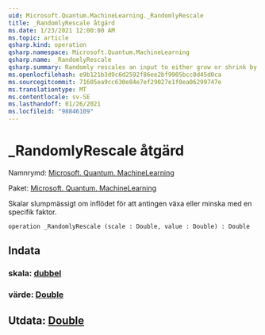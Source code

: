 ```yaml
---
uid: Microsoft.Quantum.MachineLearning._RandomlyRescale
title: _RandomlyRescale åtgärd
ms.date: 1/23/2021 12:00:00 AM
ms.topic: article
qsharp.kind: operation
qsharp.namespace: Microsoft.Quantum.MachineLearning
qsharp.name: _RandomlyRescale
qsharp.summary: Randomly rescales an input to either grow or shrink by a given factor.
ms.openlocfilehash: e9b121b3d9c6d2592f86ee2bf9905bcc0d45d0ca
ms.sourcegitcommit: 71605ea9cc630e84e7ef29027e1f0ea06299747e
ms.translationtype: MT
ms.contentlocale: sv-SE
ms.lasthandoff: 01/26/2021
ms.locfileid: "98846109"
---
```

# <a name="_randomlyrescale-operation"></a>_RandomlyRescale åtgärd

Namnrymd: [Microsoft. Quantum. MachineLearning](xref:Microsoft.Quantum.MachineLearning)

Paket: [Microsoft. Quantum. MachineLearning](https://nuget.org/packages/Microsoft.Quantum.MachineLearning)


Skalar slumpmässigt om inflödet för att antingen växa eller minska med en specifik faktor.

```qsharp
operation _RandomlyRescale (scale : Double, value : Double) : Double
```


## <a name="input"></a>Indata

### <a name="scale--double"></a>skala: [dubbel](xref:microsoft.quantum.lang-ref.double)




### <a name="value--double"></a>värde: [Double](xref:microsoft.quantum.lang-ref.double)





## <a name="output--double"></a>Utdata: [Double](xref:microsoft.quantum.lang-ref.double)

